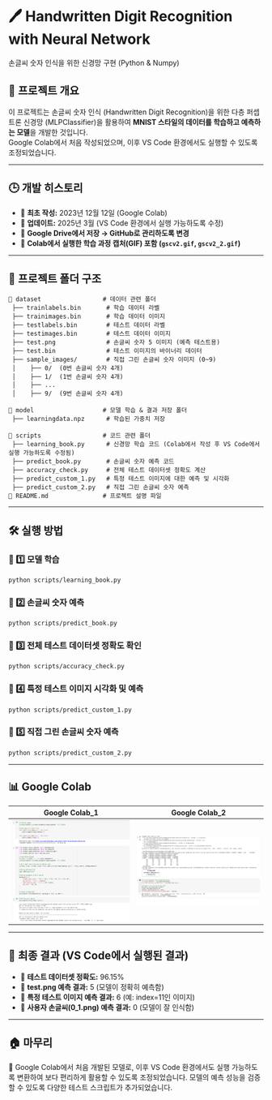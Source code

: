 # 🖊️ Handwritten Digit Recognition with Neural Network
손글씨 숫자 인식을 위한 신경망 구현 (Python &amp; Numpy)

## 📌 프로젝트 개요
이 프로젝트는 손글씨 숫자 인식 (Handwritten Digit Recognition)을 위한 다층 퍼셉트론 신경망 (MLPClassifier)을 활용하여 **MNIST 스타일의 데이터를 학습하고 예측하는 모델**을 개발한 것입니다.  
Google Colab에서 처음 작성되었으며, 이후 VS Code 환경에서도 실행할 수 있도록 조정되었습니다.

---

## 🕒 개발 히스토리
- 📌 **최초 작성:** 2023년 12월 12일 (Google Colab)  
- 📌 **업데이트:** 2025년 3월 (VS Code 환경에서 실행 가능하도록 수정)  
- 📌 **Google Drive에서 저장 → GitHub로 관리하도록 변경**  
- 📌 **Colab에서 실행한 학습 과정 캡처(GIF) 포함 (`gscv2.gif`, `gscv2_2.gif`)**  

---

## 📂 프로젝트 폴더 구조
```
📂 dataset                 # 데이터 관련 폴더
 ├── trainlabels.bin       # 학습 데이터 라벨
 ├── trainimages.bin       # 학습 데이터 이미지
 ├── testlabels.bin        # 테스트 데이터 라벨
 ├── testimages.bin        # 테스트 데이터 이미지
 ├── test.png              # 손글씨 숫자 5 이미지 (예측 테스트용)
 ├── test.bin              # 테스트 이미지의 바이너리 데이터
 ├── sample_images/        # 직접 그린 손글씨 숫자 이미지 (0~9)
 │    ├── 0/  (0번 손글씨 숫자 4개)
 │    ├── 1/  (1번 손글씨 숫자 4개)
 │    ├── ...  
 │    ├── 9/  (9번 손글씨 숫자 4개)

📂 model                   # 모델 학습 & 결과 저장 폴더
 ├── learningdata.npz      # 학습된 가중치 저장

📂 scripts                 # 코드 관련 폴더
 ├── learning_book.py      # 신경망 학습 코드 (Colab에서 작성 후 VS Code에서 실행 가능하도록 수정됨)
 ├── predict_book.py       # 손글씨 숫자 예측 코드
 ├── accuracy_check.py     # 전체 테스트 데이터셋 정확도 계산
 ├── predict_custom_1.py   # 특정 테스트 이미지에 대한 예측 및 시각화
 ├── predict_custom_2.py   # 직접 그린 손글씨 숫자 예측
📄 README.md               # 프로젝트 설명 파일
```

---

## 🛠 실행 방법
### 📌 1️⃣ 모델 학습
```bash
python scripts/learning_book.py
```

### 📌 2️⃣ 손글씨 숫자 예측
```bash
python scripts/predict_book.py
```

### 📌 3️⃣ 전체 테스트 데이터셋 정확도 확인
```bash
python scripts/accuracy_check.py
```

### 📌 4️⃣ 특정 테스트 이미지 시각화 및 예측
```bash
python scripts/predict_custom_1.py
```

### 📌 5️⃣ 직접 그린 손글씨 숫자 예측
```bash
python scripts/predict_custom_2.py
```

---

## 📊 Google Colab
| Google Colab_1 | Google Colab_2 |
|-----------|---------------|
| ![Training Process](model/gscv2_2.gif) | ![Hyperparameter Tuning](model/gscv2.gif) |

---

## 🎯 최종 결과 (VS Code에서 실행된 결과)
- 🔹 **테스트 데이터셋 정확도:** 96.15%
- 🔹 **test.png 예측 결과:** 5 (모델이 정확히 예측함)
- 🔹 **특정 테스트 이미지 예측 결과:** 6 (예: index=11인 이미지)
- 🔹 **사용자 손글씨(0_1.png) 예측 결과:** 0 (모델이 잘 인식함)

---

## 🏠 마무리
📌 Google Colab에서 처음 개발된 모델로, 이후 VS Code 환경에서도 실행 가능하도록 변환하여 보다 편리하게 활용할 수 있도록 조정되었습니다. 모델의 예측 성능을 검증할 수 있도록 다양한 테스트 스크립트가 추가되었습니다.

